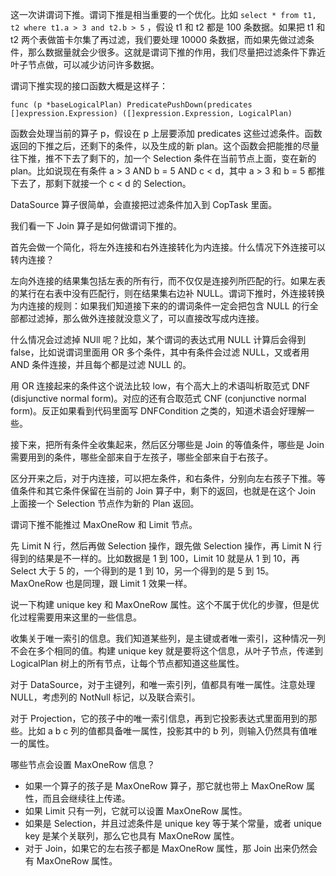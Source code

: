 这一次讲谓词下推。谓词下推是相当重要的一个优化。比如 `select * from t1, t2 where t1.a > 3 and t2.b > 5` ，假设 t1 和 t2 都是 100 条数据。如果把 t1 和 t2 两个表做笛卡尔集了再过滤，我们要处理 10000 条数据，而如果先做过滤条件，那么数据量就会少很多。这就是谓词下推的作用，我们尽量把过滤条件下靠近叶子节点做，可以减少访问许多数据。

谓词下推实现的接口函数大概是这样子：

    func (p *baseLogicalPlan) PredicatePushDown(predicates []expression.Expression) ([]expression.Expression, LogicalPlan)

函数会处理当前的算子 p，假设在 p 上层要添加 predicates 这些过滤条件。函数返回的下推之后，还剩下的条件，以及生成的新 plan。这个函数会把能推的尽量往下推，推不下去了剩下的，加一个 Selection 条件在当前节点上面，变在新的 plan。比如说现在有条件 a > 3 AND b = 5 AND c < d，其中 a > 3 和 b = 5 都推下去了，那剩下就接一个 c < d 的 Selection。

DataSource 算子很简单，会直接把过滤条件加入到 CopTask 里面。

我们看一下 Join 算子是如何做谓词下推的。

首先会做一个简化，将左外连接和右外连接转化为内连接。什么情况下外连接可以转内连接？

左向外连接的结果集包括左表的所有行，而不仅仅是连接列所匹配的行。如果左表的某行在右表中没有匹配行，则在结果集右边补 NULL。谓词下推时，外连接转换为内连接的规则：如果我们知道接下来的的谓词条件一定会把包含 NULL 的行全部都过滤掉，那么做外连接就没意义了，可以直接改写成内连接。

什么情况会过滤掉 NUll 呢？比如，某个谓词的表达式用 NULL 计算后会得到 false，比如说谓词里面用 OR 多个条件，其中有条件会过滤 NULL，又或者用 AND 条件连接，并且每个都是过滤 NULL 的。

用 OR 连接起来的条件这个说法比较 low，有个高大上的术语叫析取范式 DNF (disjunctive normal form)。对应的还有合取范式 CNF (conjunctive normal form)。反正如果看到代码里面写 DNFCondition 之类的，知道术语会好理解一些。

接下来，把所有条件全收集起来，然后区分哪些是 Join 的等值条件，哪些是 Join 需要用到的条件，哪些全部来自于左孩子，哪些全部来自于右孩子。

区分开来之后，对于内连接，可以把左条件，和右条件，分别向左右孩子下推。等值条件和其它条件保留在当前的 Join 算子中，剩下的返回，也就是在这个 Join 上面接一个 Selection 节点作为新的 Plan 返回。

谓词下推不能推过 MaxOneRow 和 Limit 节点。

先 Limit N 行，然后再做 Selection 操作，跟先做 Selection 操作，再 Limit N 行得到的结果是不一样的。比如数据是 1 到 100，Limit 10 就是从 1 到 10，再 Select 大于 5 的，一个得到的是 1 到 10，另一个得到的是 5 到 15。MaxOneRow 也是同理，跟 Limit 1 效果一样。

说一下构建 unique key 和 MaxOneRow 属性。这个不属于优化的步骤，但是优化过程需要用来这里的一些信息。

收集关于唯一索引的信息。我们知道某些列，是主键或者唯一索引，这种情况一列不会在多个相同的值。构建 unique key 就是要将这个信息，从叶子节点，传递到 LogicalPlan 树上的所有节点，让每个节点都知道这些属性。

对于 DataSource，对于主键列，和唯一索引列，值都具有唯一属性。注意处理 NULL，考虑列的 NotNull 标记，以及联合索引。

对于 Projection，它的孩子中的唯一索引信息，再到它投影表达式里面用到的那些。比如 a b c 列的值都具备唯一属性，投影其中的 b 列，则输入仍然具有值唯一的属性。

哪些节点会设置 MaxOneRow 信息？

* 如果一个算子的孩子是 MaxOneRow 算子，那它就也带上 MaxOneRow 属性，而且会继续往上传递。
* 如果 Limit 只有一列，它就可以设置 MaxOneRow 属性。
* 如果是 Selection，并且过滤条件是 unique key 等于某个常量，或者 unique key 是某个关联列，那么它也具有 MaxOneRow 属性。
* 对于 Join，如果它的左右孩子都是 MaxOneRow 属性，那 Join 出来仍然会有 MaxOneRow 属性。
